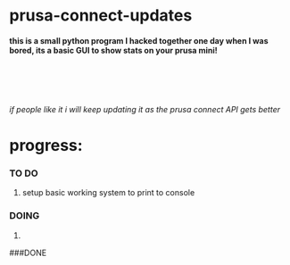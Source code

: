 # prusa-connect-updates

#### this is a small python program I hacked together one day when I was bored, its a basic GUI to show stats on your prusa mini! ####


<br><br>
<br>

###### if people like it i will keep updating it as the prusa connect API gets better ######






# progress:


### TO DO

1. setup basic working system to print to console


### DOING

1. 

###DONE
